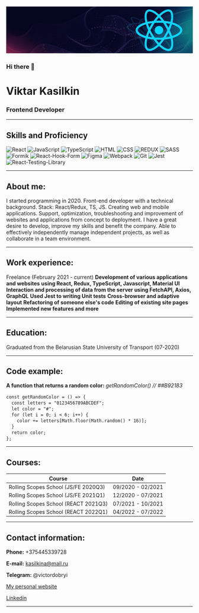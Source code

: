 ![Header](https://github.com/victordobryi/victordobryi/blob/main/assets/1643841432929.jpeg)

### Hi there 👋

# Viktar Kasilkin
### Frontend Developer

---

## Skills and Proficiency

![React](https://img.shields.io/badge/-React-000?style=for-the-badge&logo=react)
![JavaScript](https://img.shields.io/badge/-JavaScript-2388db?style=for-the-badge&logo=javascript)
![TypeScript](https://img.shields.io/badge/-TypeScript-faf32d?style=for-the-badge&logo=typescript)
![HTML](https://img.shields.io/badge/-HTML-f52011?style=for-the-badge&logo=html)
![CSS](https://img.shields.io/badge/-CSS-09b00c?style=for-the-badge&logo=css)
![REDUX](https://img.shields.io/badge/-REDUX-1122d6?style=for-the-badge&logo=redux)
![SASS](https://img.shields.io/badge/-SASS-fff?style=for-the-badge&logo=sass)
![Formik](https://img.shields.io/badge/-FORMIK-000?style=for-the-badge&logo=formik)
![React-Hook-Form](https://img.shields.io/badge/-React--Hook--Form-2388db?style=for-the-badge&logo=React-Hook-Form)
![Figma](https://img.shields.io/badge/-FIGMA-faf32d?style=for-the-badge&logo=figma)
![Webpack](https://img.shields.io/badge/-WEBPACK-f52011?style=for-the-badge&logo=webpack)
![Git](https://img.shields.io/badge/-GIT-09b00c?style=for-the-badge&logo=git)
![Jest](https://img.shields.io/badge/-JEST-1122d6?style=for-the-badge&logo=jest)
![React-Testing-Library](https://img.shields.io/badge/-React--Testing--Library-fff?style=for-the-badge&logo=React-Testing-Library)

---

## About me:

I started programming in 2020. Front-end developer with a technical background. Stack: React/Redux, TS, JS.
Creating web and mobile applications. Support, optimization, troubleshooting and improvement of websites and applications from concept to deployment.
I have a great desire to develop, improve my skills and benefit the company. Able
to effectively independently manage independent projects, as well as collaborate in a team environment.

---

## Work experience:
Freelance (February 2021 - current)
**Development of various applications and websites**
**using React, Redux, TypeScript, Javascript, Material UI**
**Interaction and processing of data from the server using FetchAPI, Axios, GraphQL**
**Used Jest to writing Unit tests**
**Cross-browser and adaptive layout**
**Refactoring of someone else's code**
**Editing of existing site pages**
**Implemented new features and more**

---

## Education:

Graduated from the Belarusian State University of Transport (07-2020)

---

## Code example:

**A function that returns a random color:** _getRandomColor() // ##B92183_

```
const getRandomColor = () => {
  const letters = "0123456789ABCDEF";
  let color = "#";
  for (let i = 0; i < 6; i++) {
    color += letters[Math.floor(Math.random() * 16)];
  }
  return color;
};

```

---

## Courses:

| Course                               |       Date        |
| ------------------------------------ | :---------------: |
| Rolling Scopes School (JS/FE 2020Q3) | 09/2020 - 02/2021 |
| Rolling Scopes School (JS/FE 2021Q1) | 12/2020 - 07/2021 |
| Rolling Scopes School (REACT 2021Q3) | 07/2021 - 10/2021 |
| Rolling Scopes School (REACT 2022Q1) | 04/2022 - 07/2022 |

---

## Contact information:

**Phone:** +375445339728

**E-mail:** kasilkina@mail.ru

**Telegram:** @victordobryi

[My personal website](https://victor-dobryi-portfolio.netlify.app/)

[Linkedin](https://www.linkedin.com/in/victor-kasilkin/)

---
